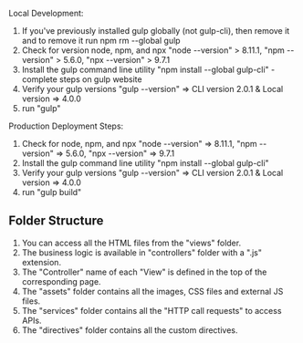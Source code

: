 Local Development:
1. If you've previously installed gulp globally (not gulp-cli), then remove it and to remove it run npm rm --global gulp
2. Check for version node, npm, and npx "node --version" > 8.11.1, "npm --version" > 5.6.0, "npx --version" > 9.7.1
3. Install the gulp command line utility "npm install --global gulp-cli" - complete steps on gulp website
4. Verify your gulp versions "gulp --version" => CLI version 2.0.1 & Local version => 4.0.0
5. run "gulp"

Production Deployment Steps:
1. Check for node, npm, and npx "node --version" => 8.11.1, "npm --version" => 5.6.0, "npx --version" => 9.7.1
2. Install the gulp command line utility "npm install --global gulp-cli"
3. Verify your gulp versions "gulp --version" => CLI version 2.0.1 & Local version => 4.0.0
4. run "gulp build"


Folder Structure
---------------------------
1. You can access all the HTML files from the "views" folder.
2. The business logic is available in "controllers" folder with a ".js" extension.
3. The "Controller" name of each "View" is defined in the top of the corresponding page.
4. The "assets" folder contains all the images, CSS files and external JS files.
5. The "services" folder contains all the "HTTP call requests" to access APIs.
6. The "directives" folder contains all the custom directives.
